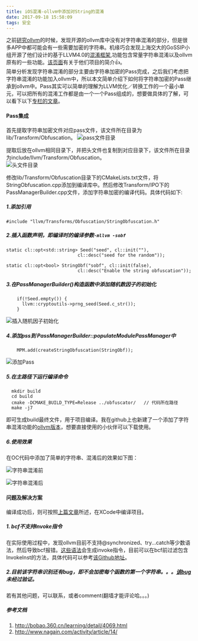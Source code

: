 ```yaml
---
title: iOS混淆-ollvm中添加对String的混淆
date: 2017-09-18 15:58:09
tags: 安全
---
```


之前[研究ollvm](http://fighting300.github.io/2017/09/07/ollvm-in-iOS/)的时候，发现开源的ollvm库中没有对字符串混淆的部分，但是很多APP中都可能会有一些需要加密的字符串。机缘巧合发现上海交大的GoSSIP小组开源了他们设计的基于LLVM4.0的[混淆框架](https://github.com/GoSSIP-SJTU/Armariris),功能包含常量字符串混淆以及ollvm原有的一些功能。[该页面](https://zhuanlan.zhihu.com/p/27617441)有关于他们项目的简介👍。      
简单分析发现字符串混淆的部分主要由字符串加密的Pass完成，之后我们考虑把字符串混淆的功能加入ollvm中，所以本文简单介绍下如何将字符串加密的Pass继承到ollvm中。Pass其实可以简单的理解为LLVM优化／转换工作的一个最小单元，可以把所有的混淆工作都是由一个一个Pass组成的，想要做具体的了解，可以看下以下[专栏的文章](http://www.nagain.com/activity/article/14/)。

#### Pass集成

首先提取字符串加密文件对应pass文件，该文件所在目录为lib/Transform/Obfuscation。
![pass文件目录](http://ojca2gwha.bkt.clouddn.com/ollvm-string-cpp.png)

<!--more-->
提取后放在ollvm相同目录下，并把头文件也复制到对应目录下，该文件所在目录为include/llvm/Transform/Obfuscation。  
![头文件目录](http://ojca2gwha.bkt.clouddn.com/ollvm-string-h.png)

修改lib/Transform/Obfuscation目录下的CMakeLists.txt文件，将StringObfuscation.cpp添加到编译库中。然后修改Transform/IPO下的PassManagerBuilder.cpp文件，添加字符串加密的编译代码。具体代码如下:

##### 1.添加引用
`#include "llvm/Transforms/Obfuscation/StringObfuscation.h"`

##### 2.插入函数声明，即编译时的编译参数`-mllvm -sobf`

```
static cl::opt<std::string> Seed("seed", cl::init(""),
                           cl::desc("seed for the random"));

static cl::opt<bool> StringObf("sobf", cl::init(false),
                           cl::desc("Enable the string obfuscation"));
```

##### 3.在PassManagerBuilder()构造函数中添加随机数因子的初始化  

```
    if(!Seed.empty()) {
      llvm::cryptoutils->prng_seed(Seed.c_str());
    }
```

![插入随机因子初始化](http://ojca2gwha.bkt.clouddn.com/ollvm-string-seed.png)

##### 4.添加pss到 PassManagerBuilder::populateModulePassManager中

```
    MPM.add(createStringObfuscation(StringObf));
```

![添加Pass](http://ojca2gwha.bkt.clouddn.com/ollvm-string-use.png)

##### 5.在主路径下运行编译命令  

```
  mkdir build
  cd build
  cmake -DCMAKE_BUILD_TYPE=Release ../obfuscator/   // 代码所在路径
  make -j7
```
即可生成build最终文件，用于项目编译。我在github上也新建了一个添加了字符串混淆功能的[ollvm版本](https://github.com/fighting300/obfuscator)，想要直接使用的小伙伴可以下载使用。

##### 6.使用效果  
在OC代码中添加了简单的字符串、混淆后的效果如下图：  

![字符串混淆前](http://ojca2gwha.bkt.clouddn.com/ollvm-string-before.png)

![字符串混淆后](http://ojca2gwha.bkt.clouddn.com/ollvm-string-after.png)


#### 问题及解决方案  

编译成功后，则可按照[上篇文章](http://fighting300.github.io/2017/09/07/ollvm-in-iOS/)所述，在XCode中编译项目。   

##### 1. bcf不支持Invoke指令
在实际使用过程中，发现ollvm目前不支持@synchronized、try...catch等少数语法，然后导致bcf报错。[这些语法](https://llvm.org/docs/LangRef.html#invoke-instruction)会生成invoke指令，目前可以在bcf前过滤包含InvokeInst的方法，具体代码可以参考[该Github地址](https://github.com/fighting300/obfuscator/commit/ae0e5acd873cd9a8c839a013a635422022fd0d6b)。

##### 2.目前该字符串识别还有bug，即不会加密每个函数的第一个字符串。。。[该bug](https://qtfreet.com/?p=313)未经过验证。

若有其他问题，可以联系，或者comment(翻墙才能评论哈。。。)

##### 参考文档
1. http://bobao.360.cn/learning/detail/4069.html
2. http://www.nagain.com/activity/article/14/
